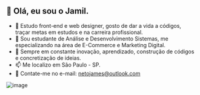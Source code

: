 ## 👋 Olá, eu sou o Jamil.
- 👀 Estudo front-end e web designer, gosto de dar a vida a códigos, traçar metas em estudos e na carreira profissional.
- 🌱 Sou estudante de Análise e Desenvolvimento Sistemas, me especializando na área de E-Commerce e Marketing Digital.
- 💞️ Sempre em constante inovação, aprendizado, construção de códigos e concretização de ideias.
- 📫 Me localizo em São Paulo - SP.
- 📧 Contate-me no e-mail: netojames@outlook.com

![image](https://user-images.githubusercontent.com/94498346/142095485-effe98fc-a6e2-408f-aba0-289dda13e5b1.png)
